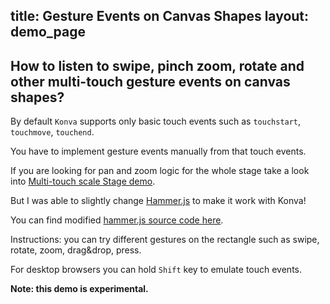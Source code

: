 title: Gesture Events on Canvas Shapes
layout: demo_page
---

## How to listen to swipe, pinch zoom, rotate and other multi-touch gesture events on canvas shapes?

By default `Konva` supports only basic touch events such as `touchstart`, `touchmove`, `touchend`.

You have to implement gesture events manually from that touch events.

If you are looking for pan and zoom logic for the whole stage take a look into [Multi-touch scale Stage demo](/docs/sandbox/Multi-touch_Scale_Stage.html).

But I was able to slightly change [Hammer.js](https://hammerjs.github.io/) to make it work with Konva!


You can find modified [hammer.js source code here](/js/hammer-konva.js).

Instructions: you can try different gestures on the rectangle such as swipe, rotate, zoom, drag&drop, press.

For desktop browsers you can hold `Shift` key to emulate touch events.

**Note: this demo is experimental.**


<!-- {% iframe /downloads/code/sandbox/Gestures.html %} -->

<!-- {% include_code Konva Touch Gestures Demo sandbox/Gestures.html %} -->
